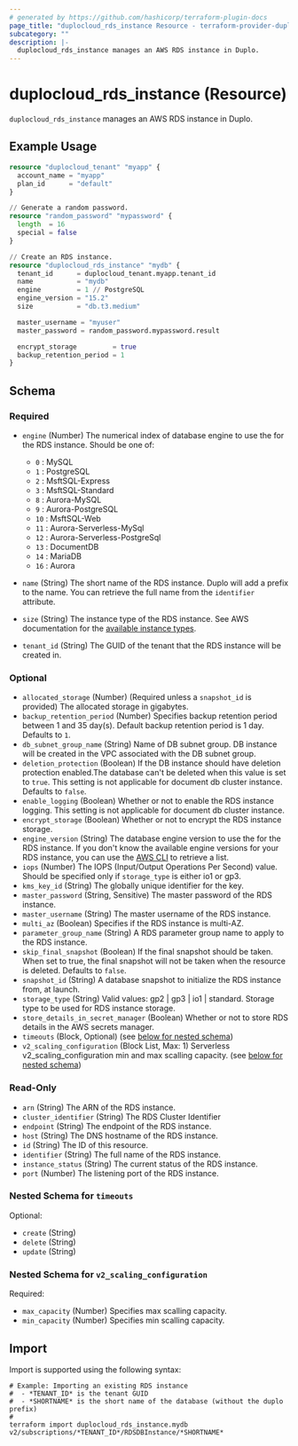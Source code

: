 ```yaml
---
# generated by https://github.com/hashicorp/terraform-plugin-docs
page_title: "duplocloud_rds_instance Resource - terraform-provider-duplocloud"
subcategory: ""
description: |-
  duplocloud_rds_instance manages an AWS RDS instance in Duplo.
---
```


# duplocloud_rds_instance (Resource)

`duplocloud_rds_instance` manages an AWS RDS instance in Duplo.

## Example Usage

```terraform
resource "duplocloud_tenant" "myapp" {
  account_name = "myapp"
  plan_id      = "default"
}

// Generate a random password.
resource "random_password" "mypassword" {
  length  = 16
  special = false
}

// Create an RDS instance.
resource "duplocloud_rds_instance" "mydb" {
  tenant_id      = duplocloud_tenant.myapp.tenant_id
  name           = "mydb"
  engine         = 1 // PostgreSQL
  engine_version = "15.2"
  size           = "db.t3.medium"

  master_username = "myuser"
  master_password = random_password.mypassword.result

  encrypt_storage         = true
  backup_retention_period = 1
}
```

<!-- schema generated by tfplugindocs -->
## Schema

### Required

- `engine` (Number) The numerical index of database engine to use the for the RDS instance.
Should be one of:

   - `0` : MySQL
   - `1` : PostgreSQL
   - `2` : MsftSQL-Express
   - `3` : MsftSQL-Standard
   - `8` : Aurora-MySQL
   - `9` : Aurora-PostgreSQL
   - `10` : MsftSQL-Web
   - `11` : Aurora-Serverless-MySql
   - `12` : Aurora-Serverless-PostgreSql
   - `13` : DocumentDB
   - `14` : MariaDB
   - `16` : Aurora
- `name` (String) The short name of the RDS instance.  Duplo will add a prefix to the name.  You can retrieve the full name from the `identifier` attribute.
- `size` (String) The instance type of the RDS instance.
See AWS documentation for the [available instance types](https://aws.amazon.com/rds/instance-types/).
- `tenant_id` (String) The GUID of the tenant that the RDS instance will be created in.

### Optional

- `allocated_storage` (Number) (Required unless a `snapshot_id` is provided) The allocated storage in gigabytes.
- `backup_retention_period` (Number) Specifies backup retention period between 1 and 35 day(s). Default backup retention period is 1 day. Defaults to `1`.
- `db_subnet_group_name` (String) Name of DB subnet group. DB instance will be created in the VPC associated with the DB subnet group.
- `deletion_protection` (Boolean) If the DB instance should have deletion protection enabled.The database can't be deleted when this value is set to `true`. This setting is not applicable for document db cluster instance. Defaults to `false`.
- `enable_logging` (Boolean) Whether or not to enable the RDS instance logging. This setting is not applicable for document db cluster instance.
- `encrypt_storage` (Boolean) Whether or not to encrypt the RDS instance storage.
- `engine_version` (String) The database engine version to use the for the RDS instance.
If you don't know the available engine versions for your RDS instance, you can use the [AWS CLI](https://docs.aws.amazon.com/cli/latest/reference/rds/describe-db-engine-versions.html) to retrieve a list.
- `iops` (Number) The IOPS (Input/Output Operations Per Second) value. Should be specified only if `storage_type` is either io1 or gp3.
- `kms_key_id` (String) The globally unique identifier for the key.
- `master_password` (String, Sensitive) The master password of the RDS instance.
- `master_username` (String) The master username of the RDS instance.
- `multi_az` (Boolean) Specifies if the RDS instance is multi-AZ.
- `parameter_group_name` (String) A RDS parameter group name to apply to the RDS instance.
- `skip_final_snapshot` (Boolean) If the final snapshot should be taken. When set to true, the final snapshot will not be taken when the resource is deleted. Defaults to `false`.
- `snapshot_id` (String) A database snapshot to initialize the RDS instance from, at launch.
- `storage_type` (String) Valid values: gp2 | gp3 | io1 | standard. Storage type to be used for RDS instance storage.
- `store_details_in_secret_manager` (Boolean) Whether or not to store RDS details in the AWS secrets manager.
- `timeouts` (Block, Optional) (see [below for nested schema](#nestedblock--timeouts))
- `v2_scaling_configuration` (Block List, Max: 1) Serverless v2_scaling_configuration min and max scalling capacity. (see [below for nested schema](#nestedblock--v2_scaling_configuration))

### Read-Only

- `arn` (String) The ARN of the RDS instance.
- `cluster_identifier` (String) The RDS Cluster Identifier
- `endpoint` (String) The endpoint of the RDS instance.
- `host` (String) The DNS hostname of the RDS instance.
- `id` (String) The ID of this resource.
- `identifier` (String) The full name of the RDS instance.
- `instance_status` (String) The current status of the RDS instance.
- `port` (Number) The listening port of the RDS instance.

<a id="nestedblock--timeouts"></a>
### Nested Schema for `timeouts`

Optional:

- `create` (String)
- `delete` (String)
- `update` (String)


<a id="nestedblock--v2_scaling_configuration"></a>
### Nested Schema for `v2_scaling_configuration`

Required:

- `max_capacity` (Number) Specifies max scalling capacity.
- `min_capacity` (Number) Specifies min scalling capacity.

## Import

Import is supported using the following syntax:

```shell
# Example: Importing an existing RDS instance
#  - *TENANT_ID* is the tenant GUID
#  - *SHORTNAME* is the short name of the database (without the duplo prefix)
#
terraform import duplocloud_rds_instance.mydb v2/subscriptions/*TENANT_ID*/RDSDBInstance/*SHORTNAME*
```
